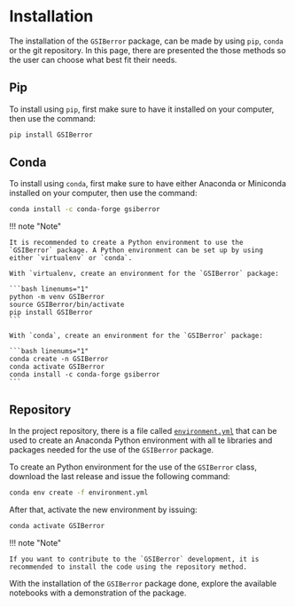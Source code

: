 # Installation

The installation of the `GSIBerror` package, can be made by using `pip`, `conda` or the git repository. In this page, there are presented the those methods so the user can choose what best fit their needs.

## Pip

To install using `pip`, first make sure to have it installed on your computer, then use the command:

```bash linenums="1"
pip install GSIBerror
```

## Conda

To install using `conda`, first make sure to have either Anaconda or Miniconda installed on your computer, then use the command:

```bash linenums="1"
conda install -c conda-forge gsiberror
```

!!! note "Note"

    It is recommended to create a Python environment to use the `GSIBerror` package. A Python environment can be set up by using either `virtualenv` or `conda`.

    With `virtualenv, create an environment for the `GSIBerror` package:

    ```bash linenums="1"
    python -m venv GSIBerror
    source GSIBerror/bin/activate
    pip install GSIBerror
    ```
    
    With `conda`, create an environment for the `GSIBerror` package:

    ```bash linenums="1"
    conda create -n GSIBerror
    conda activate GSIBerror
    conda install -c conda-forge gsiberror
    ```    

## Repository

In the project repository, there is a file called [`environment.yml`](https://github.com/cfbastarz/GSIBerror/blob/main/environment.yml) that can be used to create an Anaconda Python environment with all te libraries and packages needed for the use of the `GSIBerror` package.

To create an Python environment for the use of the `GSIBerror` class, download the last release and issue the following command:

```bash linenums="1"
conda env create -f environment.yml
```

After that, activate the new environment by issuing:

```bash linenums="1"
conda activate GSIBerror
```

!!! note "Note"

    If you want to contribute to the `GSIBerror` development, it is recommended to install the code using the repository method.

With the installation of the `GSIBerror` package done, explore the available notebooks with a demonstration of the package.
